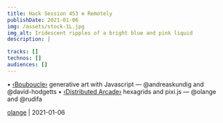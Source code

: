 ```yaml
---
title: Hack Session 453 ✼ Remotely
publishDate: 2021-01-06
img: /assets/stock-1L.jpg
img_alt: Iridescent ripples of a bright blue and pink liquid
description: |

tracks: []
technos: []
audiences: []
---
```


• [‹Bouboucle›](http://bouboucle.com) generative art with Javascript — @andreaskundig and @david-hodgetts 
• [‹Distributed Arcade›](https://github.com/olange/arcade) hexagrids and pixi.js — @olange and @rudifa

[olange](https://github.com/olange) | 2021-01-06


